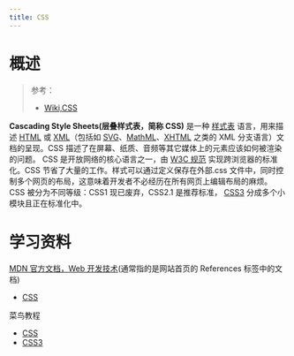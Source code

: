 ```yaml
---
title: CSS
---
```


# 概述

> 参考：
> - [Wiki,CSS](https://en.wikipedia.org/wiki/CSS)

**Cascading Style Sheets(层叠样式表，简称 CSS)** 是一种 [样式表](https://developer.mozilla.org/zh-CN/docs/Web/API/StyleSheet) 语言，用来描述 [HTML](https://developer.mozilla.org/zh-CN/docs/Web/HTML) 或 [XML](https://developer.mozilla.org/zh-CN/docs/Web/XML/XML_Introduction)（包括如 [SVG](https://developer.mozilla.org/zh-CN/docs/Web/SVG)、[MathML](https://developer.mozilla.org/zh-CN/docs/Web/MathML)、[XHTML](https://developer.mozilla.org/zh-CN/docs/Glossary/XHTML) 之类的 XML 分支语言）文档的呈现。CSS 描述了在屏幕、纸质、音频等其它媒体上的元素应该如何被渲染的问题。
CSS 是开放网络的核心语言之一，由 [W3C 规范](https://w3.org/Style/CSS/#specs) 实现跨浏览器的标准化。CSS 节省了大量的工作。样式可以通过定义保存在外部.css 文件中，同时控制多个网页的布局，这意味着开发者不必经历在所有网页上编辑布局的麻烦。CSS 被分为不同等级：CSS1 现已废弃，CSS2.1 是推荐标准， [CSS3](https://developer.mozilla.org/zh-CN/docs/CSS/CSS3) 分成多个小模块且正在标准化中。

# 学习资料

[MDN 官方文档，Web 开发技术](https://developer.mozilla.org/en-US/docs/Web)(通常指的是网站首页的 References 标签中的文档)

- [CSS](https://developer.mozilla.org/docs/Web/CSS)

菜鸟教程

- [CSS](https://www.runoob.com/css/css-tutorial.html)
- [CSS3](https://www.runoob.com/css3/css3-tutorial.html)
